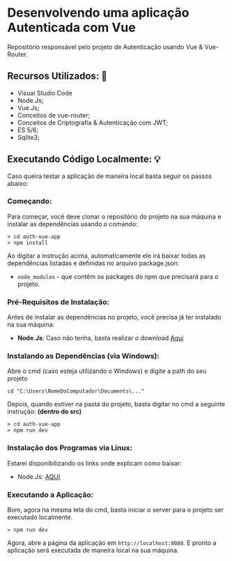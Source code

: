 # Desenvolvendo uma aplicação Autenticada com Vue

Repositório responsável pelo projeto de Autenticação usando Vue &  Vue-Router.

## Recursos Utilizados: :mega:

- Visual Studio Code
- Node.Js;
- Vue.Js;
- Conceitos de vue-router;
- Conceitos de Criptografia & Autenticação com JWT;
- ES 5/6;
- Sqlite3;


## Executando Código Localmente: :bulb:

Caso queira testar a aplicação de maneira local basta seguir os passos abaixo:

### Começando:

Para começar, você deve clonar o repositório do projeto na sua máquina e instalar as dependências usando o comando:

```
> cd auth-vue-app 
> npm install
```

Ao digitar a instrução acima, automaticamente ele irá baixar todas as dependências listadas e definidas no arquivo package.json:

* `node_modules` - que contêm os packages do npm que precisará para o projeto.


### Pré-Requisitos de Instalação:

Antes de instalar as dependências no projeto, você precisa já ter instalado na sua máquina:

* **Node.Js**: Caso não tenha, basta realizar o download [Aqui](https://nodejs.org/en/)


### Instalando as Dependências (via Windows):

Abre o cmd (caso esteja utilizando o Windows) e digite a path do seu projeto

```
cd "C:\Users\NomeDoComputador\Documents\..."
```

Depois, quando estiver na pasta do projeto, basta digitar no cmd a seguinte instrução: **(dentro do src)**
```
> cd auth-vue-app 
> npm run dev
```


### Instalação dos Programas via Linux:

Estarei disponibilizando os links onde explicam como baixar:

- Node.Js: [AQUI](https://nodejs.org/en/download/package-manager/)


### Executando a Aplicação: 

Bom, agora na mesma tela do cmd, basta iniciar o server para o projeto ser executado localmente.

```
> npm run dev
```


Agora, abre a página da aplicação em `http://localhost:8080`. E pronto a aplicação será executada de maneira local na sua máquina.        

